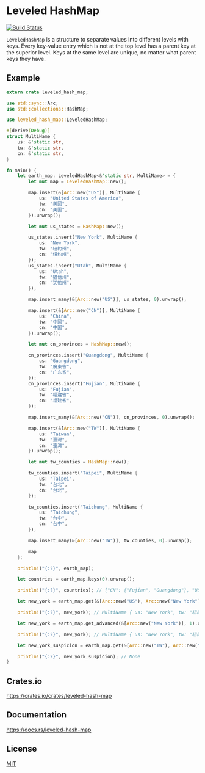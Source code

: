 Leveled HashMap
====================

[![Build Status](https://travis-ci.org/magiclen/leveled-hash-map.svg?branch=master)](https://travis-ci.org/magiclen/leveled-hash-map)

`LeveledHashMap` is a structure to separate values into different levels with keys. Every key-value entry which is not at the top level has a parent key at the superior level. Keys at the same level are unique, no matter what parent keys they have.

## Example

```rust
extern crate leveled_hash_map;

use std::sync::Arc;
use std::collections::HashMap;

use leveled_hash_map::LeveledHashMap;

#[derive(Debug)]
struct MultiName {
    us: &'static str,
    tw: &'static str,
    cn: &'static str,
}

fn main() {
    let earth_map: LeveledHashMap<&'static str, MultiName> = {
        let mut map = LeveledHashMap::new();

        map.insert(&[Arc::new("US")], MultiName {
            us: "United States of America",
            tw: "美國",
            cn: "美国",
        }).unwrap();

        let mut us_states = HashMap::new();

        us_states.insert("New York", MultiName {
            us: "New York",
            tw: "紐約州",
            cn: "纽约州",
        });
        us_states.insert("Utah", MultiName {
            us: "Utah",
            tw: "猶他州",
            cn: "犹他州",
        });

        map.insert_many(&[Arc::new("US")], us_states, 0).unwrap();

        map.insert(&[Arc::new("CN")], MultiName {
            us: "China",
            tw: "中國",
            cn: "中国",
        }).unwrap();

        let mut cn_provinces = HashMap::new();

        cn_provinces.insert("Guangdong", MultiName {
            us: "Guangdong",
            tw: "廣東省",
            cn: "广东省",
        });
        cn_provinces.insert("Fujian", MultiName {
            us: "Fujian",
            tw: "福建省",
            cn: "福建省",
        });

        map.insert_many(&[Arc::new("CN")], cn_provinces, 0).unwrap();

        map.insert(&[Arc::new("TW")], MultiName {
            us: "Taiwan",
            tw: "臺灣",
            cn: "臺湾",
        }).unwrap();

        let mut tw_counties = HashMap::new();

        tw_counties.insert("Taipei", MultiName {
            us: "Taipei",
            tw: "台北",
            cn: "台北",
        });

        tw_counties.insert("Taichung", MultiName {
            us: "Taichung",
            tw: "台中",
            cn: "台中",
        });

        map.insert_many(&[Arc::new("TW")], tw_counties, 0).unwrap();

        map
    };

    println!("{:?}", earth_map);

    let countries = earth_map.keys(0).unwrap();

    println!("{:?}", countries); // {"CN": {"Fujian", "Guangdong"}, "US": {"Utah", "New York"}, "TW": {"Taichung", "Taipei"}}

    let new_york = earth_map.get(&[Arc::new("US"), Arc::new("New York")]).unwrap();

    println!("{:?}", new_york); // MultiName { us: "New York", tw: "紐約州", cn: "纽约州" }

    let new_york = earth_map.get_advanced(&[Arc::new("New York")], 1).unwrap();

    println!("{:?}", new_york); // MultiName { us: "New York", tw: "紐約州", cn: "纽约州" }

    let new_york_suspicion = earth_map.get(&[Arc::new("TW"), Arc::new("New York")]);

    println!("{:?}", new_york_suspicion); // None
}
```

## Crates.io

https://crates.io/crates/leveled-hash-map

## Documentation

https://docs.rs/leveled-hash-map

## License

[MIT](LICENSE)